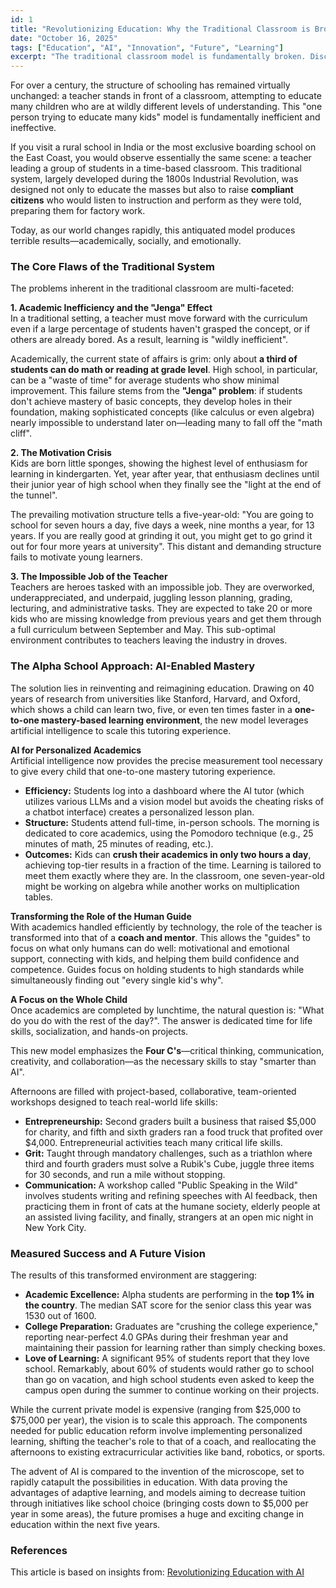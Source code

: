```yaml
---
id: 1
title: "Revolutionizing Education: Why the Traditional Classroom is Broken and How AI is Building the Future"
date: "October 16, 2025"
tags: ["Education", "AI", "Innovation", "Future", "Learning"]
excerpt: "The traditional classroom model is fundamentally broken. Discover how AI-enabled mastery learning is revolutionizing education and creating students who love to learn."
---
```


For over a century, the structure of schooling has remained virtually unchanged: a teacher stands in front of a classroom, attempting to educate many children who are at wildly different levels of understanding. This "one person trying to educate many kids" model is fundamentally inefficient and ineffective.

If you visit a rural school in India or the most exclusive boarding school on the East Coast, you would observe essentially the same scene: a teacher leading a group of students in a time-based classroom. This traditional system, largely developed during the 1800s Industrial Revolution, was designed not only to educate the masses but also to raise **compliant citizens** who would listen to instruction and perform as they were told, preparing them for factory work.

Today, as our world changes rapidly, this antiquated model produces terrible results—academically, socially, and emotionally.

### The Core Flaws of the Traditional System

The problems inherent in the traditional classroom are multi-faceted:

**1. Academic Inefficiency and the "Jenga" Effect**  
In a traditional setting, a teacher must move forward with the curriculum even if a large percentage of students haven't grasped the concept, or if others are already bored. As a result, learning is "wildly inefficient".

Academically, the current state of affairs is grim: only about **a third of students can do math or reading at grade level**. High school, in particular, can be a "waste of time" for average students who show minimal improvement. This failure stems from the **"Jenga" problem**: if students don't achieve mastery of basic concepts, they develop holes in their foundation, making sophisticated concepts (like calculus or even algebra) nearly impossible to understand later on—leading many to fall off the "math cliff".

**2. The Motivation Crisis**  
Kids are born little sponges, showing the highest level of enthusiasm for learning in kindergarten. Yet, year after year, that enthusiasm declines until their junior year of high school when they finally see the "light at the end of the tunnel".

The prevailing motivation structure tells a five-year-old: "You are going to school for seven hours a day, five days a week, nine months a year, for 13 years. If you are really good at grinding it out, you might get to go grind it out for four more years at university". This distant and demanding structure fails to motivate young learners.

**3. The Impossible Job of the Teacher**  
Teachers are heroes tasked with an impossible job. They are overworked, underappreciated, and underpaid, juggling lesson planning, grading, lecturing, and administrative tasks. They are expected to take 20 or more kids who are missing knowledge from previous years and get them through a full curriculum between September and May. This sub-optimal environment contributes to teachers leaving the industry in droves.

### The Alpha School Approach: AI-Enabled Mastery

The solution lies in reinventing and reimagining education. Drawing on 40 years of research from universities like Stanford, Harvard, and Oxford, which shows a child can learn two, five, or even ten times faster in a **one-to-one mastery-based learning environment**, the new model leverages artificial intelligence to scale this tutoring experience.

**AI for Personalized Academics**  
Artificial intelligence now provides the precise measurement tool necessary to give every child that one-to-one mastery tutoring experience.

- **Efficiency:** Students log into a dashboard where the AI tutor (which utilizes various LLMs and a vision model but avoids the cheating risks of a chatbot interface) creates a personalized lesson plan.
- **Structure:** Students attend full-time, in-person schools. The morning is dedicated to core academics, using the Pomodoro technique (e.g., 25 minutes of math, 25 minutes of reading, etc.).
- **Outcomes:** Kids can **crush their academics in only two hours a day**, achieving top-tier results in a fraction of the time. Learning is tailored to meet them exactly where they are. In the classroom, one seven-year-old might be working on algebra while another works on multiplication tables.

**Transforming the Role of the Human Guide**  
With academics handled efficiently by technology, the role of the teacher is transformed into that of a **coach and mentor**. This allows the "guides" to focus on what only humans can do well: motivational and emotional support, connecting with kids, and helping them build confidence and competence. Guides focus on holding students to high standards while simultaneously finding out "every single kid's why".

**A Focus on the Whole Child**  
Once academics are completed by lunchtime, the natural question is: "What do you do with the rest of the day?". The answer is dedicated time for life skills, socialization, and hands-on projects.

This new model emphasizes the **Four C's**—critical thinking, communication, creativity, and collaboration—as the necessary skills to stay "smarter than AI".

Afternoons are filled with project-based, collaborative, team-oriented workshops designed to teach real-world life skills:

- **Entrepreneurship:** Second graders built a business that raised $5,000 for charity, and fifth and sixth graders ran a food truck that profited over $4,000. Entrepreneurial activities teach many critical life skills.
- **Grit:** Taught through mandatory challenges, such as a triathlon where third and fourth graders must solve a Rubik's Cube, juggle three items for 30 seconds, and run a mile without stopping.
- **Communication:** A workshop called "Public Speaking in the Wild" involves students writing and refining speeches with AI feedback, then practicing them in front of cats at the humane society, elderly people at an assisted living facility, and finally, strangers at an open mic night in New York City.

### Measured Success and A Future Vision

The results of this transformed environment are staggering:

- **Academic Excellence:** Alpha students are performing in the **top 1% in the country**. The median SAT score for the senior class this year was 1530 out of 1600.
- **College Preparation:** Graduates are "crushing the college experience," reporting near-perfect 4.0 GPAs during their freshman year and maintaining their passion for learning rather than simply checking boxes.
- **Love of Learning:** A significant 95% of students report that they love school. Remarkably, about 60% of students would rather go to school than go on vacation, and high school students even asked to keep the campus open during the summer to continue working on their projects.

While the current private model is expensive (ranging from $25,000 to $75,000 per year), the vision is to scale this approach. The components needed for public education reform involve implementing personalized learning, shifting the teacher's role to that of a coach, and reallocating the afternoons to existing extracurricular activities like band, robotics, or sports.

The advent of AI is compared to the invention of the microscope, set to rapidly catapult the possibilities in education. With data proving the advantages of adaptive learning, and models aiming to decrease tuition through initiatives like school choice (bringing costs down to $5,000 per year in some areas), the future promises a huge and exciting change in education within the next five years.

### References

This article is based on insights from: [Revolutionizing Education with AI](https://youtu.be/enXA7xepu2U?si=bFIUcGGFir0iuJhK)

